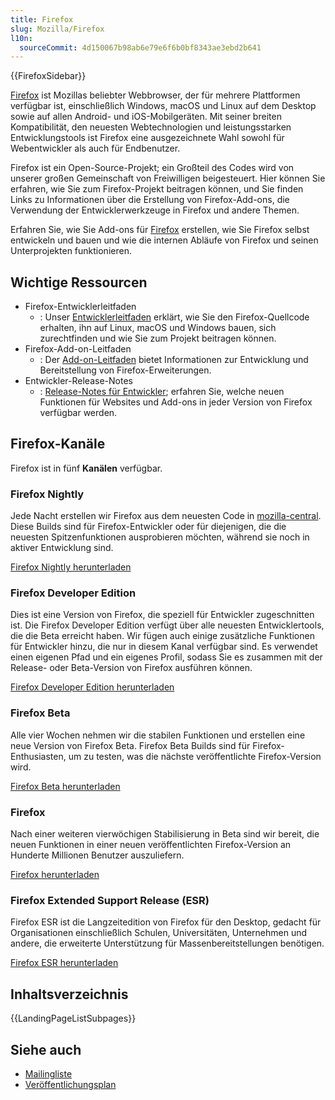 ```yaml
---
title: Firefox
slug: Mozilla/Firefox
l10n:
  sourceCommit: 4d150067b98ab6e79e6f6b0bf8343ae3ebd2b641
---
```


{{FirefoxSidebar}}

[Firefox](https://www.mozilla.org/en-US/firefox/) ist Mozillas beliebter Webbrowser, der für mehrere Plattformen verfügbar ist, einschließlich Windows, macOS und Linux auf dem Desktop sowie auf allen Android- und iOS-Mobilgeräten. Mit seiner breiten Kompatibilität, den neuesten Webtechnologien und leistungsstarken Entwicklungstools ist Firefox eine ausgezeichnete Wahl sowohl für Webentwickler als auch für Endbenutzer.

Firefox ist ein Open-Source-Projekt; ein Großteil des Codes wird von unserer großen Gemeinschaft von Freiwilligen beigesteuert. Hier können Sie erfahren, wie Sie zum Firefox-Projekt beitragen können, und Sie finden Links zu Informationen über die Erstellung von Firefox-Add-ons, die Verwendung der Entwicklerwerkzeuge in Firefox und andere Themen.

Erfahren Sie, wie Sie Add-ons für [Firefox](https://www.mozilla.org/en-US/firefox/) erstellen, wie Sie Firefox selbst entwickeln und bauen und wie die internen Abläufe von Firefox und seinen Unterprojekten funktionieren.

## Wichtige Ressourcen

- Firefox-Entwicklerleitfaden
  - : Unser [Entwicklerleitfaden](https://firefox-source-docs.mozilla.org/contributing/index.html) erklärt, wie Sie den Firefox-Quellcode erhalten, ihn auf Linux, macOS und Windows bauen, sich zurechtfinden und wie Sie zum Projekt beitragen können.
- Firefox-Add-on-Leitfaden
  - : Der [Add-on-Leitfaden](/de/docs/Mozilla/Add-ons) bietet Informationen zur Entwicklung und Bereitstellung von Firefox-Erweiterungen.
- Entwickler-Release-Notes
  - : [Release-Notes für Entwickler](/de/docs/Mozilla/Firefox/Releases); erfahren Sie, welche neuen Funktionen für Websites und Add-ons in jeder Version von Firefox verfügbar werden.

## Firefox-Kanäle

Firefox ist in fünf **Kanälen** verfügbar.

### Firefox Nightly

Jede Nacht erstellen wir Firefox aus dem neuesten Code in [mozilla-central](https://hg.mozilla.org/mozilla-central/). Diese Builds sind für Firefox-Entwickler oder für diejenigen, die die neuesten Spitzenfunktionen ausprobieren möchten, während sie noch in aktiver Entwicklung sind.

[Firefox Nightly herunterladen](https://www.mozilla.org/en-US/firefox/channel/desktop/#nightly)

### Firefox Developer Edition

Dies ist eine Version von Firefox, die speziell für Entwickler zugeschnitten ist. Die Firefox Developer Edition verfügt über alle neuesten Entwicklertools, die die Beta erreicht haben. Wir fügen auch einige zusätzliche Funktionen für Entwickler hinzu, die nur in diesem Kanal verfügbar sind. Es verwendet einen eigenen Pfad und ein eigenes Profil, sodass Sie es zusammen mit der Release- oder Beta-Version von Firefox ausführen können.

[Firefox Developer Edition herunterladen](https://www.mozilla.org/en-US/firefox/developer/)

### Firefox Beta

Alle vier Wochen nehmen wir die stabilen Funktionen und erstellen eine neue Version von Firefox Beta. Firefox Beta Builds sind für Firefox-Enthusiasten, um zu testen, was die nächste veröffentlichte Firefox-Version wird.

[Firefox Beta herunterladen](https://www.mozilla.org/en-US/firefox/channel/desktop/#beta)

### Firefox

Nach einer weiteren vierwöchigen Stabilisierung in Beta sind wir bereit, die neuen Funktionen in einer neuen veröffentlichten Firefox-Version an Hunderte Millionen Benutzer auszuliefern.

[Firefox herunterladen](https://www.mozilla.org/en-US/firefox/new/)

### Firefox Extended Support Release (ESR)

Firefox ESR ist die Langzeitedition von Firefox für den Desktop, gedacht für Organisationen einschließlich Schulen, Universitäten, Unternehmen und andere, die erweiterte Unterstützung für Massenbereitstellungen benötigen.

[Firefox ESR herunterladen](https://www.mozilla.org/en-US/firefox/all/#product-desktop-esr)

## Inhaltsverzeichnis

{{LandingPageListSubpages}}

## Siehe auch

- [Mailingliste](https://groups.google.com/a/mozilla.org/g/firefox-dev)
- [Veröffentlichungsplan](https://whattrainisitnow.com/calendar/)
